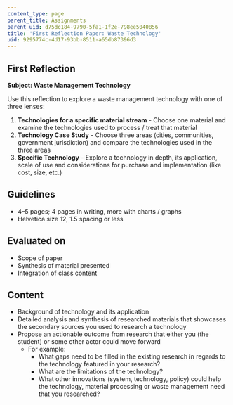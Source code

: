 ```yaml
---
content_type: page
parent_title: Assignments
parent_uid: d75dc184-9790-5fa1-1f2e-798ee5040856
title: 'First Reflection Paper: Waste Technology'
uid: 9295774c-4d17-93bb-8511-a65db87396d3
---
```


First Reflection
----------------

**Subject: Waste Management Technology**

Use this reflection to explore a waste management technology with one of three lenses:

1.  **Technologies for a specific material stream** - Choose one material and examine the technologies used to process / treat that material
2.  **Technology Case Study** - Choose three areas (cities, communities, government jurisdiction) and compare the technologies used in the three areas
3.  **Specific Technology** - Explore a technology in depth, its application, scale of use and considerations for purchase and implementation (like cost, size, etc.)

Guidelines
----------

*   4–5 pages; 4 pages in writing, more with charts / graphs
*   Helvetica size 12, 1.5 spacing or less

Evaluated on
------------

*   Scope of paper
*   Synthesis of material presented
*   Integration of class content

Content
-------

*   Background of technology and its application
*   Detailed analysis and synthesis of researched materials that showcases the secondary sources you used to research a technology
*   Propose an actionable outcome from research that either you (the student) or some other actor could move forward
    *   For example:
        *   What gaps need to be filled in the existing research in regards to the technology featured in your research?
        *   What are the limitations of the technology?
        *   What other innovations (system, technology, policy) could help the technology, material processing or waste management need that you researched?
